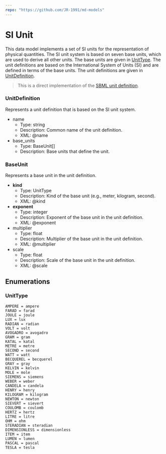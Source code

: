 ```yaml
---
repo: "https://github.com/JR-1991/md-models"
---
```


# SI Unit

This data model implements a set of SI units for the representation of physical quantities. The SI unit system is based on seven base units, which are used to derive all other units. The base units are given in [UnitType](#UnitType). The unit definitions are based on the International System of Units (SI) and are defined in terms of the base units. The unit definitions are given in [UnitDefinition](#UnitDefinition).

> This is a direct implementation of the [SBML unit definition](https://synonym.caltech.edu/software/libsbml/5.18.0/docs/formatted/python-api/classlibsbml_1_1_unit_definition.html).

### UnitDefinition

Represents a unit definition that is based on the SI unit system.

- name
  - Type: string
  - Description: Common name of the unit definition.
  - XML: @name
- base_units
  - Type: BaseUnit[]
  - Description: Base units that define the unit.

### BaseUnit

Represents a base unit in the unit definition.

- __kind__
  - Type: UnitType
  - Description: Kind of the base unit (e.g., meter, kilogram, second).
  - XML: @kind
- __exponent__
  - Type: integer
  - Description: Exponent of the base unit in the unit definition.
  - XML: @exponent
- multiplier
  - Type: float
  - Description: Multiplier of the base unit in the unit definition.
  - XML: @multiplier
- scale
  - Type: float
  - Description: Scale of the base unit in the unit definition.
  - XML: @scale

## Enumerations

### UnitType

```
AMPERE = ampere
FARAD = farad
JOULE = joule
LUX = lux
RADIAN = radian
VOLT = volt
AVOGADRO = avogadro
GRAM = gram
KATAL = katal
METRE = metre
SECOND = second
WATT = watt
BECQUEREL = becquerel
GRAY = gray
KELVIN = kelvin
MOLE = mole
SIEMENS = siemens
WEBER = weber
CANDELA = candela
HENRY = henry
KILOGRAM = kilogram
NEWTON = newton
SIEVERT = sievert
COULOMB = coulomb
HERTZ = hertz
LITRE = litre
OHM = ohm
STERADIAN = steradian
DIMENSIONLESS = dimensionless
ITEM = item
LUMEN = lumen
PASCAL = pascal
TESLA = tesla
```
